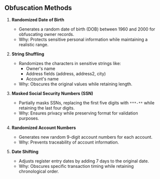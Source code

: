 
Obfuscation Methods
-------------------

1. **Randomized Date of Birth**
   - Generates a random date of birth (DOB) between 1960 and 2000 for obfuscating owner records.
   - Why: Protects sensitive personal information while maintaining a realistic range.

2. **String Shuffling**
   - Randomizes the characters in sensitive strings like:
     - Owner's name
     - Address fields (address, address2, city)
     - Account's name
   - Why: Obscures the original values while retaining length.

3. **Masked Social Security Numbers (SSN)**
   - Partially masks SSNs, replacing the first five digits with `***-**` while retaining the last four digits.
   - Why: Ensures privacy while preserving format for validation purposes.

4. **Randomized Account Numbers**
   - Generates new random 9-digit account numbers for each account.
   - Why: Prevents traceability of account information.

5. **Date Shifting**
   - Adjusts register entry dates by adding 7 days to the original date.
   - Why: Obscures specific transaction timing while retaining chronological order.